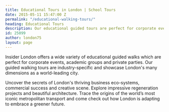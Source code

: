 ```yaml
---
title: Educational Tours in London | School Tours
date: 2015-05-11 15:47:00 Z
permalink: "/educational-walking-tours/"
heading: Educational Tours
description: Our educational guided tours are perfect for corporate events or student groups. The best educational tours in London with insider-london.co.uk.
id: 25099
author: london75
layout: page
---
```


Insider London offers a wide variety of educational guided walks which are perfect for corporate events, academic groups and private parties. Our guided walking tours are industry-specific and showcase London's many dimensions as a world-leading city.

Uncover the secrets of London's thriving business eco-systems, commercial success and creative scene. Explore impressive regeneration projects and beautiful architecture. Trace the origins of the world’s most iconic metropolitan transport and come check out how London is adapting to embrace a greener future.

<!-- ### Brochure

For more information about our education tours please download our PDF brochure

<a class="btn btn--small btn--red" href="/assets/insider-london-educational-tour-brochure.pdf">View Brochure
</a> -->

<!-- <div class="layout">
  {% assign tours = site.tours | where: "categories", "educational" | sort:"order","last" %}
  {% for tour in tours %}
  <div class="layout__item u-1/4 u-1/3-lap u-1/2-palm">
  {% include tour-block.html %}
  </div>
  {% endfor %}
</div> -->
